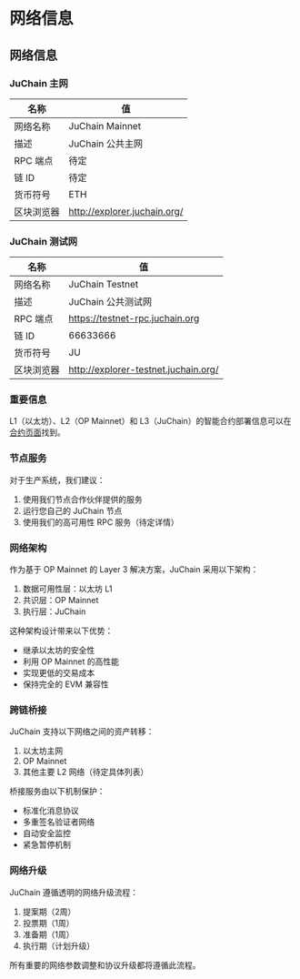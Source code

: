 # 网络信息

## 网络信息

### JuChain 主网

| 名称 | 值 |
| --- | --- |
| 网络名称 | JuChain Mainnet |
| 描述 | JuChain 公共主网 |
| RPC 端点 | 待定 |
| 链 ID | 待定 |
| 货币符号 | ETH |
| 区块浏览器 | http://explorer.juchain.org/ |

### JuChain 测试网

| 名称 | 值 |
| --- | --- |
| 网络名称 | JuChain Testnet |
| 描述 | JuChain 公共测试网 |
| RPC 端点 | https://testnet-rpc.juchain.org |
| 链 ID | 66633666 |
| 货币符号 | JU |
| 区块浏览器 | http://explorer-testnet.juchain.org/ |

### 重要信息

L1（以太坊）、L2（OP Mainnet）和 L3（JuChain）的智能合约部署信息可以在[合约页面](TODO:link)找到。

### 节点服务

对于生产系统，我们建议：

1. 使用我们节点合作伙伴提供的服务
2. 运行您自己的 JuChain 节点
3. 使用我们的高可用性 RPC 服务（待定详情）

### 网络架构

作为基于 OP Mainnet 的 Layer 3 解决方案，JuChain 采用以下架构：

1. 数据可用性层：以太坊 L1
2. 共识层：OP Mainnet
3. 执行层：JuChain

这种架构设计带来以下优势：

* 继承以太坊的安全性
* 利用 OP Mainnet 的高性能
* 实现更低的交易成本
* 保持完全的 EVM 兼容性

### 跨链桥接

JuChain 支持以下网络之间的资产转移：

1. 以太坊主网
2. OP Mainnet
3. 其他主要 L2 网络（待定具体列表）

桥接服务由以下机制保护：

* 标准化消息协议
* 多重签名验证者网络
* 自动安全监控
* 紧急暂停机制

### 网络升级

JuChain 遵循透明的网络升级流程：

1. 提案期（2周）
2. 投票期（1周）
3. 准备期（1周）
4. 执行期（计划升级）

所有重要的网络参数调整和协议升级都将遵循此流程。 